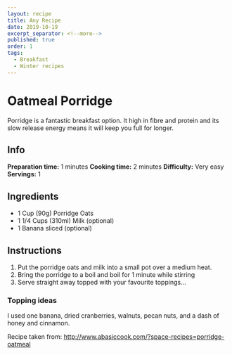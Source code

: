```yaml
---
layout: recipe
title: Any Recipe
date: 2019-10-19
excerpt_separator: <!--more-->
published: true
order: 1
tags:
  - Breakfast
  - Winter recipes
---
```


# Oatmeal Porridge

Porridge is a fantastic breakfast option.  It high in fibre and protein and its slow release energy means it will keep you full for longer.

<!--more-->

## Info

**Preparation time:** 1 minutes
**Cooking time:** 2 minutes
**Difficulty:** Very easy
**Servings:** 1


## Ingredients

- 1 Cup (90g) Porridge Oats
- 1 1/4 Cups (310ml) Milk (optional)
- 1 Banana sliced (optional)


## Instructions

1.	Put the porridge oats and milk into a small pot over a medium heat.
2.	Bring the porridge to a boil and boil for 1 minute while stirring
3.	Serve straight away topped with your favourite toppings…


### Topping ideas





I used one banana, dried cranberries, walnuts, pecan nuts, and a dash of honey and cinnamon.


Recipe taken from: http://www.abasiccook.com/?space-recipes=porridge-oatmeal
